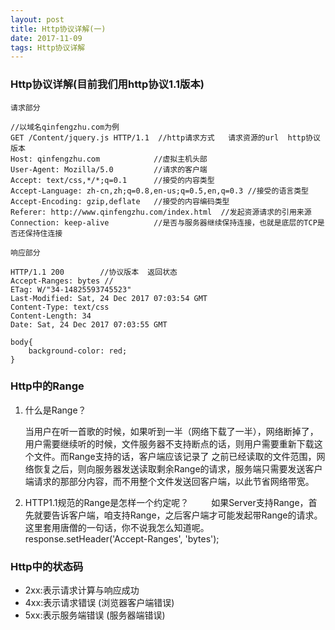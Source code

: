 ```yaml
---
layout: post
title: Http协议详解(一)
date: 2017-11-09 
tags: Http协议详解    
---
```


### Http协议详解(目前我们用http协议1.1版本)

`请求部分`
```
//以域名qinfengzhu.com为例
GET /Content/jquery.js HTTP/1.1  //http请求方式   请求资源的url  http协议版本
Host: qinfengzhu.com            //虚拟主机头部
User-Agent: Mozilla/5.0         //请求的客户端
Accept: text/css,*/*;q=0.1      //接受的内容类型
Accept-Language: zh-cn,zh;q=0.8,en-us;q=0.5,en,q=0.3 //接受的语言类型
Accept-Encoding: gzip,deflate   //接受的内容编码类型
Referer: http://www.qinfengzhu.com/index.html  //发起资源请求的引用来源
Connection: keep-alive          //是否与服务器继续保持连接，也就是底层的TCP是否还保持住连接
```


`响应部分`
```
HTTP/1.1 200   		//协议版本	返回状态
Accept-Ranges: bytes //
ETag: W/"34-14825593745523"
Last-Modified: Sat, 24 Dec 2017 07:03:54 GMT
Content-Type: text/css
Content-Length: 34
Date: Sat, 24 Dec 2017 07:03:55 GMT

body{
	background-color: red;
}
```

### Http中的Range

1. 什么是Range？

    当用户在听一首歌的时候，如果听到一半（网络下载了一半），网络断掉了，用户需要继续听的时候，文件服务器不支持断点的话，则用户需要重新下载这个文件。而Range支持的话，客户端应该记录了
之前已经读取的文件范围，网络恢复之后，则向服务器发送读取剩余Range的请求，服务端只需要发送客户端请求的那部分内容，而不用整个文件发送回客户端，以此节省网络带宽。

2. HTTP1.1规范的Range是怎样一个约定呢？
　　
    如果Server支持Range，首先就要告诉客户端，咱支持Range，之后客户端才可能发起带Range的请求。这里套用唐僧的一句话，你不说我怎么知道呢。response.setHeader('Accept-Ranges', 'bytes');

### Http中的状态码

* 2xx:表示请求计算与响应成功
* 4xx:表示请求错误 (浏览器客户端错误)
* 5xx:表示服务端错误 (服务器端错误)

